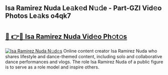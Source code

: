 ## Isa Ramirez Nuda Le𝚊k𝚎d N𝚞𝚍e - Part-GZI Vid𝚎o Photos Le𝚊ks o4qk7

# <h2><a href="http://fbcp5b7.evod.top/?m=Isa+Ramirez+Nuda">🔗 👉🔴 Isa Ramirez Nuda Vid𝚎o Ph𝚘t𝚘s</a></h2>

[![Isa Ramirez Nuda N𝚞d𝚎s](https://i.imgur.com/8V9OHl7.gif)](http://fbcp5b7.evod.top/?m=Isa+Ramirez+Nuda)
Online content creator Isa Ramirez Nuda who shares lifestyle and dance-themed content, including solo and collaborative dance performances and vlogs. The role Isa Ramirez Nuda of a public figure is to serve as a role model and inspire others. 
